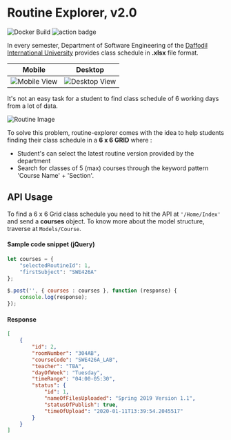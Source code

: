 # Routine Explorer, v2.0

![Docker Build](https://img.shields.io/docker/cloud/build/shunjid/routine-explorer)  ![action badge](https://action-badges.now.sh/shunjid/routine-explorer)

In every semester, Department of Software Engineering of the [Daffodil International University](https://diu.edu.bd) provides class schedule in **.xlsx** file format. 

Mobile             |  Desktop
:-------------------------:|:-------------------------:
![Mobile View](https://media.giphy.com/media/ZBytgye9cARGijyWhH/giphy.gif)  |  ![Desktop View](https://media.giphy.com/media/gfrmGrqkdk7PgFJiVE/giphy.gif)

It's not an easy task for a student to find class schedule of 6 working days from a lot of data.

![Routine Image](https://i.stack.imgur.com/BOUyX.png)

To solve this problem, routine-explorer comes with the idea to help students finding their class schedule in a **6 x 6 GRID** where :

- Student's can select the latest routine version provided by the department
- Search for classes of 5 (max) courses through the keyword pattern 'Course Name' + 'Section'.

## API Usage
To find a 6 x 6 Grid class schedule you need to hit the API at ```'/Home/Index'``` and send a **courses** object. To know more about the model structure, traverse at ```Models/Course```.

#### Sample code snippet (jQuery)
```js
let courses = {
	"selectedRoutineId": 1,
	"firstSubject": "SWE426A"
};

$.post('', { courses : courses }, function (response) {
    console.log(response);
});
```

#### Response
```json
[
    {
        "id": 2,
        "roomNumber": "304AB",
        "courseCode": "SWE426A_LAB",
        "teacher": "TBA",
        "dayOfWeek": "Tuesday",
        "timeRange": "04:00-05:30",
        "status": {
            "id": 1,
            "nameOfFilesUploaded": "Spring 2019 Version 1.1",
            "statusOfPublish": true,
            "timeOfUpload": "2020-01-11T13:39:54.2045517"
        }
    }
]
```